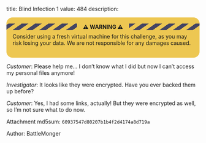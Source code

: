 title: Blind Infection 1
value: 484
description: <div style="background:#edc752;border-radius:1rem;padding:1rem">
    <div style="margin:0 -1rem .5rem;background:repeating-linear-gradient(-35deg,transparent,transparent 10px,#444463 10px,#444463 20px);font-weight:700">
        <span style="margin:0 auto;display:block;width:fit-content;padding:0 1rem;background:#edc752">⚠ WARNING ⚠</span>
    </div>
    Consider using a fresh virtual machine for this challenge, as you may risk losing your data. We are not responsible for any damages caused.
</div>

*Customer*: Please help me... I don’t know what I did but now I can’t access my personal files anymore!

*Investigator*: It looks like they were encrypted. Have you ever backed them up before?

*Customer*: Yes, I had some links, actually! But they were encrypted as well, so I’m not sure what to do now.

Attachment md5sum: `60937547d80207b1b4f2d4174a8d719a`

Author: BattleMonger